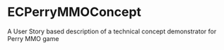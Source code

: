 # ECPerryMMOConcept
A User Story based description of a technical concept demonstrator for Perry MMO game
